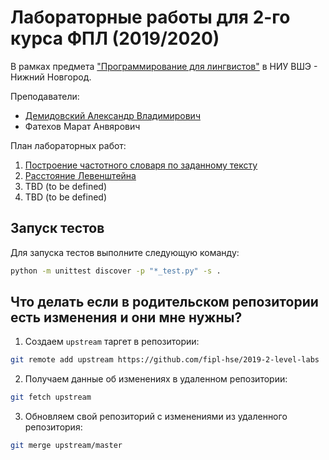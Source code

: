 # Лабораторные работы для 2-го курса ФПЛ  (2019/2020)

В рамках предмета 
["Программирование для лингвистов"](https://www.hse.ru/edu/courses/292724600) 
в НИУ ВШЭ - Нижний Новгород.

Преподаватели: 

* [Демидовский Александр Владимирович](https://www.hse.ru/staff/demidovs)
* Фатехов Марат Анвярович

План лабораторных работ:

1. [Построение частотного словаря по заданному тексту](./lab_1/lab_work_1.md)
2. [Расстояние Левенштейна](./lab_2/lab_work_2.md)
3. TBD (to be defined)
4. TBD (to be defined)

## Запуск тестов

Для запуска тестов выполните следующую команду:

```bash
python -m unittest discover -p "*_test.py" -s .
```

## Что делать если в родительском репозитории есть изменения и они мне нужны?

1. Создаем `upstream` таргет в репозитории:

```bash
git remote add upstream https://github.com/fipl-hse/2019-2-level-labs
```

2. Получаем данные об изменениях в удаленном репозитории:

```bash
git fetch upstream
```

3. Обновляем свой репозиторий с изменениями из удаленного репозитория:

```bash
git merge upstream/master
```
